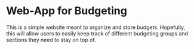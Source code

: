 # Web-App for Budgeting 

This is a simple website meant to organize and store budgets. Hopefully, this will allow users to easily keep track of different budgeting groups and sections they need to stay on top of.

